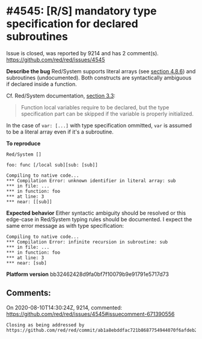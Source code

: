 
#4545: [R/S] mandatory type specification for declared subroutines
================================================================================
Issue is closed, was reported by 9214 and has 2 comment(s).
<https://github.com/red/red/issues/4545>

**Describe the bug**
Red/System supports literal arrays (see [section 4.8.6](https://static.red-lang.org/red-system-specs.html#section-4.8)) and subroutines (undocumented). Both constructs are syntactically ambiguous if declared inside a function.

Cf. Red/System documentation, [section 3.3](https://static.red-lang.org/red-system-specs.html#section-3.3):
> Function local variables require to be declared, but the type specification part can be skipped if the variable is properly initialized.

In the case of `var: [...]` with type specification ommitted, `var` is assumed to be a literal array even if it's a subroutine.

**To reproduce**
```red
Red/System []

foo: func [/local sub][sub: [sub]]
```
```red
Compiling to native code...
*** Compilation Error: unknown identifier in literal array: sub
*** in file: ...
*** in function: foo
*** at line: 3
*** near: [[sub]]
```

**Expected behavior**
Either syntactic ambiguity should be resolved or this edge-case in Red/System typing rules should be documented. I expect the same error message as with type specification:
```red
Compiling to native code...
*** Compilation Error: infinite recursion in subroutine: sub
*** in file: ...
*** in function: foo
*** at line: 3
*** near: [sub]
```

**Platform version**
bb32462428d9fa0bf7f10079b9e91791e5717d73



Comments:
--------------------------------------------------------------------------------

On 2020-08-10T14:30:24Z, 9214, commented:
<https://github.com/red/red/issues/4545#issuecomment-671390556>

    Closing as being addressed by https://github.com/red/red/commit/ab1a8ebddfac721b8687754944070f6afdeb23a1.

